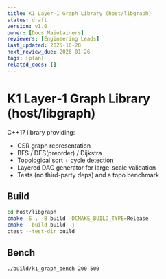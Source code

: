 ```yaml
---
title: K1 Layer‑1 Graph Library (host/libgraph)
status: draft
version: v1.0
owner: [Docs Maintainers]
reviewers: [Engineering Leads]
last_updated: 2025-10-28
next_review_due: 2026-01-26
tags: [plan]
related_docs: []
---
```

# K1 Layer‑1 Graph Library (host/libgraph)

C++17 library providing:
- CSR graph representation
- BFS / DFS(preorder) / Dijkstra
- Topological sort + cycle detection
- Layered DAG generator for large-scale validation
- Tests (no third-party deps) and a topo benchmark

## Build
```bash
cd host/libgraph
cmake -S . -B build -DCMAKE_BUILD_TYPE=Release
cmake --build build -j
ctest --test-dir build
```

## Bench
```bash
./build/k1_graph_bench 200 500
```
